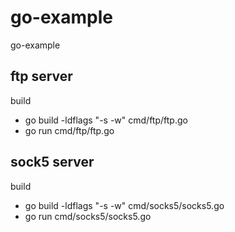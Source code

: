 # go-example
go-example

## ftp server
build
- go build -ldflags "-s -w" cmd/ftp/ftp.go
- go run cmd/ftp/ftp.go


## sock5 server
build
- go build -ldflags "-s -w" cmd/socks5/socks5.go
- go run cmd/socks5/socks5.go
